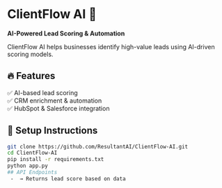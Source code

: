 # ClientFlow AI 🚀  
**AI-Powered Lead Scoring & Automation**  

ClientFlow AI helps businesses identify high-value leads using AI-driven scoring models.  

## 🔥 Features
✅ AI-based lead scoring  
✅ CRM enrichment & automation  
✅ HubSpot & Salesforce integration  

## 📌 Setup Instructions
```bash
git clone https://github.com/ResultantAI/ClientFlow-AI.git
cd ClientFlow-AI
pip install -r requirements.txt
python app.py
## API Endpoints 
 -  → Returns lead score based on data
